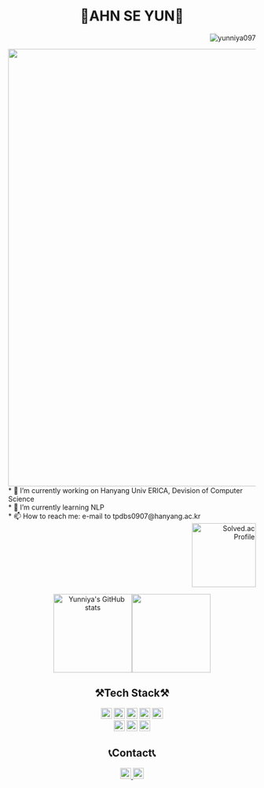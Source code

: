 <div align="center">
    <h1>💜AHN SE YUN💜</h1>
</div>

<p align="right"> <img src="https://hits.seeyoufarm.com/api/count/incr/badge.svg?url=https%3A%2F%2Fgithub.com%2Fyunniya097&count_bg=%23EAD2EF&title_bg=%23AC75C6&icon=&icon_color=%23E7E7E7&title=hits&edge_flat=false" alt="yunniya097" /> </p>
<div align="center">
    <img width="890px" src="https://user-images.githubusercontent.com/81553569/151810430-0a068776-5f6e-4e58-8899-020ea31448a8.gif">
</div>

<div align="left">
    * 🧚‍ I’m currently working on Hanyang Univ ERICA, Devision of Computer Science<br>
    * 🌱 I’m currently learning NLP<br>
    * 📫 How to reach me: e-mail to tpdbs0907@hanyang.ac.kr
</div>
<div align="right">
    <a href="https://solved.ac/profile/tpdbs0907"><img height="130px" src="http://mazassumnida.wtf/api/v2/generate_badge?boj=tpdbs0907" alt="Solved.ac Profile" /></a>
</div>

<div align="center">
    <p class="has-line-data" data-line-start="7" data-line-end="9"><img height="160px" src="https://github-readme-stats.vercel.app/api?username=yunniya097&amp;show_icons=true&amp;theme=material-palenight" alt="Yunniya's GitHub stats" /><img height="160px" src="https://github-readme-streak-stats.herokuapp.com/?user=yunniya097&theme=material-palenight&ring=7E6BC4&currStreakLabel=7E6BC4&fire=C79ECF" /></a></p>
</div>


<div align="center">
    <h2>⚒Tech Stack⚒</h2>
    <img height="22px" src="https://img.shields.io/badge/Python-3776AB?style=flat&amp;logo=Python&amp;logoColor=white" alt="Python Badge"> 
    <img height="22px" src="https://img.shields.io/badge/JAVA-007396?style=flat&amp;logo=JAVA&amp;logoColor=white" alt="JAVA Badge"> 
    <img height="22px" src="https://img.shields.io/badge/C-A8B9CC?style=flat&amp;logo=C&amp;logoColor=white" alt="C Badge"> 
    <img height="22px" src="https://img.shields.io/badge/C%20Sharp-239120?style=flat&amp;logo=CSharp&amp;logoColor=white" alt="C# Badge"> 
    <img height="22px" src="https://img.shields.io/badge/Arduino-00979D?style=flat&amp;logo=Arduino&amp;logoColor=white" alt="Arduino Badge"></br>
    <img height="22px" src="https://img.shields.io/badge/Express-000000?style=flat&amp;logo=Express&amp;logoColor=white" alt="Express Badge"> 
    <img height="22px" src="https://img.shields.io/badge/Unity-FFFFFF?style=flat&amp;logo=Unity&amp;logoColor=black" alt="Unity Badge"> 
    <img height="22px" src="https://img.shields.io/badge/Tensorflow-FF6F00?style=flat&amp;logo=Tensorflow&amp;logoColor=white" alt="Tensorflow Badge">
</div>


<div align="center">
    <h2>📞Contact📞</h2>
    <div align="center">
        <a href="https://yunniya097.github.io/">
            <img height="22px" src="https://img.shields.io/badge/Blog-D88BFF?style=flat&amp;logoColor=white" alt="GitBlog Badge">
        </a> 
        <a href="https://www.instagram.com/y_unniyya/">
            <img height="22px" src="https://img.shields.io/badge/Instagram-C83CE7?style=flat&amp;logo=Instagram&amp;logoColor=white" alt="Instagram Badge">
        </a>
    </div>
</div>
